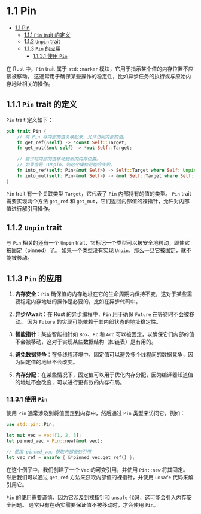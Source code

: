 # 1.1 Pin

<!-- TOC START -->
- [1.1 Pin](#pin)
  - [1.1.1 `Pin` trait 的定义](#pin-trait-的定义)
  - [1.1.2 `Unpin` trait](#unpin-trait)
  - [1.1.3 `Pin` 的应用](#pin-的应用)
    - [1.1.3.1 使用 `Pin`](#使用-pin)
<!-- TOC END -->

在 Rust 中，`Pin` trait 属于 `std::marker` 模块，它用于指示某个值的内存位置不应该被移动。
这通常用于确保某些操作的稳定性，比如异步任务的执行或与原始内存地址相关的操作。

## 1.1.1 `Pin` trait 的定义

`Pin` trait 定义如下：

```rust
pub trait Pin {
    // 将 Pin 与内部的值关联起来，允许访问内部的值。
    fn get_ref(&self) -> *const Self::Target;
    fn get_mut(&mut self) -> *mut Self::Target;
    
    // 尝试将内部的值移动到新的内存位置。
    // 如果值是 !Unpin，则这个操作可能会失败。
    fn into_ref(self: Pin<&mut Self>) -> Self::Target where Self: Unpin;
    fn into_mut(self: Pin<&mut Self>) -> &mut Self::Target where Self: Unpin;
}

```

`Pin` trait 有一个关联类型 `Target`，它代表了 `Pin` 内部持有的值的类型。
`Pin` trait 需要实现两个方法 `get_ref` 和 `get_mut`，它们返回内部值的裸指针，允许对内部值进行解引用操作。

## 1.1.2 `Unpin` trait

与 `Pin` 相关的还有一个 `Unpin` trait，它标记一个类型可以被安全地移动，即使它被固定（pinned）了。
如果一个类型没有实现 `Unpin`，那么一旦它被固定，就不能被移动。

## 1.1.3 `Pin` 的应用

1. **内存安全**：`Pin` 确保值的内存地址在它的生命周期内保持不变，这对于某些需要稳定内存地址的操作是必要的，比如在异步代码中。

2. **异步/Await**：在 Rust 的异步编程中，`Pin` 用于确保 `Future` 在等待时不会被移动。
因为 `Future` 的实现可能依赖于其内部状态的地址稳定性。

3. **智能指针**：某些智能指针如 `Box`、`Rc` 和 `Arc` 可以被固定，以确保它们内部的值不会被移动，这对于实现某些数据结构（如链表）是有用的。

4. **避免数据竞争**：在多线程环境中，固定值可以避免多个线程间的数据竞争，因为固定值的地址不会改变。

5. **内存分配**：在某些情况下，固定值可以用于优化内存分配，因为编译器知道值的地址不会改变，可以进行更有效的内存布局。

### 1.1.3.1 使用 `Pin`

使用 `Pin` 通常涉及到将值固定到内存中，然后通过 `Pin` 类型来访问它。例如：

```rust
use std::pin::Pin;

let mut vec = vec![1, 2, 3];
let pinned_vec = Pin::new(&mut vec);

// 使用 pinned_vec 获取内部值的引用
let vec_ref = unsafe { &*pinned_vec.get_ref() };

```

在这个例子中，我们创建了一个 `Vec` 的可变引用，并使用 `Pin::new` 将其固定。
然后我们可以通过 `get_ref` 方法来获取内部值的裸指针，并使用 `unsafe` 代码来解引用它。

`Pin` 的使用需要谨慎，因为它涉及到裸指针和 `unsafe` 代码，这可能会引入内存安全问题。
通常只有在确实需要保证值不被移动时，才会使用 `Pin`。
